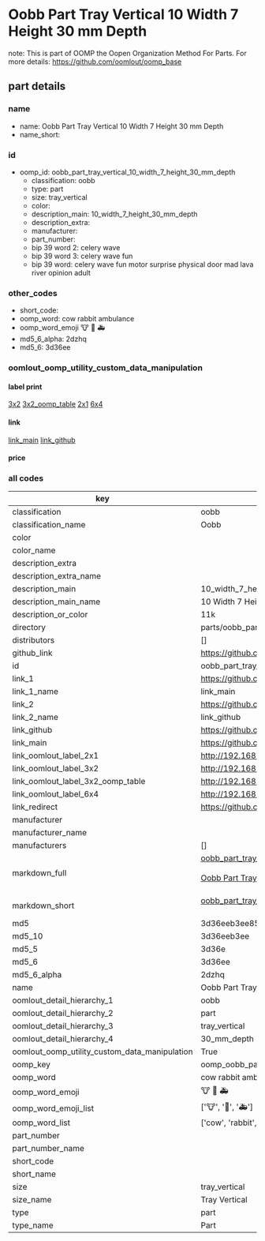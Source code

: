 # Oobb Part Tray Vertical 10 Width 7 Height 30 mm Depth  

note: This is part of OOMP the Oopen Organization Method For Parts. For more details: https://github.com/oomlout/oomp_base

##  part details
  







### name
* name: Oobb Part Tray Vertical 10 Width 7 Height 30 mm Depth
* name_short: 
### id
* oomp_id: oobb_part_tray_vertical_10_width_7_height_30_mm_depth
  * classification: oobb
  * type: part
  * size: tray_vertical
  * color: 
  * description_main: 10_width_7_height_30_mm_depth
  * description_extra: 
  * manufacturer: 
  * part_number: 
  * bip 39 word 2: celery wave
  * bip 39 word 3: celery wave fun
  * bip 39 word: celery wave fun motor surprise physical door mad lava river opinion adult

### other_codes
* short_code: 
* oomp_word: cow rabbit ambulance
* oomp_word_emoji :cow: :rabbit: :ambulance:
* md5_6_alpha: 2dzhq
* md5_6: 3d36ee






### oomlout_oomp_utility_custom_data_manipulation
#### label print
[3x2](http://192.168.1.245:1112/?label=oomp%202dzhq)
[3x2_oomp_table](http://192.168.1.108:1112/?label=oomp%202dzhq)
[2x1](http://192.168.1.242:1112/?label=oomp%202dzhq)
[6x4](http://192.168.1.55:1112/?label=oomp%202dzhq)    

#### link

[link_main](https://github.com/oomlout/oomlout_oomp_version_1_messy/tree/main/parts/oobb_part_tray_vertical_10_width_7_height_30_mm_depth) [link_github](https://github.com/oomlout/oomlout_oomp_version_1_messy/tree/main/parts/oobb_part_tray_vertical_10_width_7_height_30_mm_depth)                             

#### price







### all codes 
| key | value |  
| --- | --- |  
| classification | oobb |  
| classification_name | Oobb |  
| color |  |  
| color_name |  |  
| description_extra |  |  
| description_extra_name |  |  
| description_main | 10_width_7_height_30_mm_depth |  
| description_main_name | 10 Width 7 Height 30 mm Depth |  
| description_or_color | 11k |  
| directory | parts/oobb_part_tray_vertical_10_width_7_height_30_mm_depth |  
| distributors | [] |  
| github_link | https://github.com/oomlout/oomlout_oomp_part_src/tree/main/parts/oobb_part_tray_vertical_10_width_7_height_30_mm_depth |  
| id | oobb_part_tray_vertical_10_width_7_height_30_mm_depth |  
| link_1 | https://github.com/oomlout/oomlout_oomp_version_1_messy/tree/main/parts/oobb_part_tray_vertical_10_width_7_height_30_mm_depth |  
| link_1_name | link_main |  
| link_2 | https://github.com/oomlout/oomlout_oomp_version_1_messy/tree/main/parts/oobb_part_tray_vertical_10_width_7_height_30_mm_depth |  
| link_2_name | link_github |  
| link_github | https://github.com/oomlout/oomlout_oomp_version_1_messy/tree/main/parts/oobb_part_tray_vertical_10_width_7_height_30_mm_depth |  
| link_main | https://github.com/oomlout/oomlout_oomp_version_1_messy/tree/main/parts/oobb_part_tray_vertical_10_width_7_height_30_mm_depth |  
| link_oomlout_label_2x1 | http://192.168.1.242:1112/?label=oomp%202dzhq |  
| link_oomlout_label_3x2 | http://192.168.1.245:1112/?label=oomp%202dzhq |  
| link_oomlout_label_3x2_oomp_table | http://192.168.1.108:1112/?label=oomp%202dzhq |  
| link_oomlout_label_6x4 | http://192.168.1.55:1112/?label=oomp%202dzhq |  
| link_redirect | https://github.com/oomlout/oomlout_oomp_version_1_messy/tree/main/parts/oobb_part_tray_vertical_10_width_7_height_30_mm_depth |  
| manufacturer |  |  
| manufacturer_name |  |  
| manufacturers | [] |  
| markdown_full | [oobb_part_tray_vertical_10_width_7_height_30_mm_depth](none)<br>[](none)<br>[Oobb Part Tray Vertical 10 Width 7 Height 30 Mm Depth](none)<br><br> |  
| markdown_short | [oobb_part_tray_vertical_10_width_7_height_30_mm_depth](none)<br><br> |  
| md5 | 3d36eeb3ee85a82e8fed3906bc3df928 |  
| md5_10 | 3d36eeb3ee |  
| md5_5 | 3d36e |  
| md5_6 | 3d36ee |  
| md5_6_alpha | 2dzhq |  
| name | Oobb Part Tray Vertical 10 Width 7 Height 30 mm Depth |  
| oomlout_detail_hierarchy_1 | oobb |  
| oomlout_detail_hierarchy_2 | part |  
| oomlout_detail_hierarchy_3 | tray_vertical |  
| oomlout_detail_hierarchy_4 | 30_mm_depth |  
| oomlout_oomp_utility_custom_data_manipulation | True |  
| oomp_key | oomp_oobb_part_tray_vertical_10_width_7_height_30_mm_depth |  
| oomp_word | cow rabbit ambulance |  
| oomp_word_emoji | :cow: :rabbit: :ambulance: |  
| oomp_word_emoji_list | [':cow:', ':rabbit:', ':ambulance:'] |  
| oomp_word_list | ['cow', 'rabbit', 'ambulance'] |  
| part_number |  |  
| part_number_name |  |  
| short_code |  |  
| short_name |  |  
| size | tray_vertical |  
| size_name | Tray Vertical |  
| type | part |  
| type_name | Part |  
